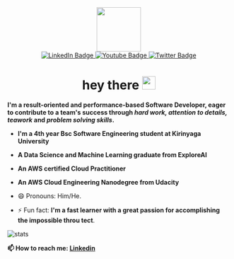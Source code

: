 <div id="header" align="center">
     <img src="https://media.giphy.com/media/M9gbBd9nbDrOTu1Mqx/giphy.gif" width="100"/>
     <div id="badges" align="center">         
       <a href="https://www.linkledin.com/in/devnjoro/">
         <img src="https://img.shields.io/badge/LinkedIn-blue?style=for-the-badge&logo=linkedin&logoColor=white" alt="LinkedIn Badge"/>
       </a>          
       <a href="https://www.youtube.com/channel/UCnp5WX-mzfrie8m8tbojxRw">
         <img src="https://img.shields.io/badge/YouTube-red?style=for-the-badge&logo=youtube&logoColor=white" alt="Youtube Badge"/>
       </a>         
       <a href="https://twitter.com/francis_kamji">
         <img src="https://img.shields.io/badge/Twitter-blue?style=for-the-badge&logo=twitter&logoColor=white" alt="Twitter Badge"/>
       </a>         
     </div>    
     <img src="https://komarev.com/ghpvc/?username=Frank6496&style=flat-square&color=blue" alt=""/>
     <h1>
       hey there
       <img src="https://media.giphy.com/media/hvRJCLFzcasrR4ia7z/giphy.gif" width="30px"/>
     </h1>
</div>


**I'm a result-oriented and performance-based Software Developer, eager to contribute to a team's success through _hard work, attention to details, teawork_ and _problem solving skills_.**

   - **I'm a 4th year Bsc Software Engineering student at Kirinyaga University**
   - **A Data Science and Machine Learning graduate from ExploreAI**
   - **An AWS certified Cloud Practitioner**
   - **An AWS Cloud Engineering Nanodegree from Udacity**


- 😄 Pronouns: Him/He.
- ⚡ Fun fact: **I'm a fast learner with a great passion for accomplishing the impossible throu tect**.

![stats](https://github-readme-stats.vercel.app/api?username=Frank6496&show_icons=true&hide_border=true&&count_private=true&include_all_commits=true)

**📫 How to reach me: [Linkedin]("https:/www/linkedin.com/in/devnjoro")**


<!--START_SECTION:waka-->
<!--END_SECTION:waka-->

